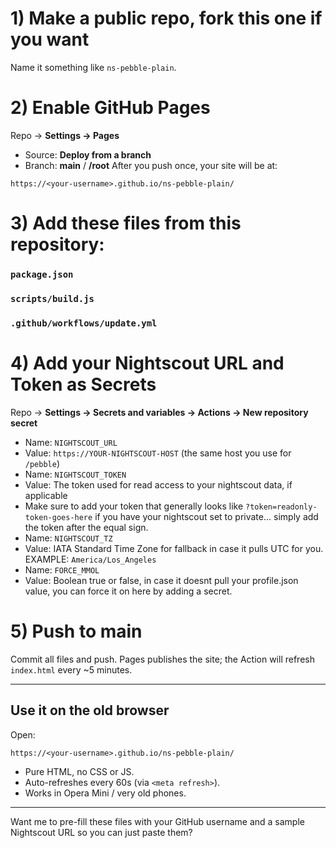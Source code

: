 # 1) Make a public repo, fork this one if you want

Name it something like `ns-pebble-plain`.

# 2) Enable GitHub Pages

Repo → **Settings → Pages**

* Source: **Deploy from a branch**
* Branch: **main** / **/root**
  After you push once, your site will be at:

```
https://<your-username>.github.io/ns-pebble-plain/
```

# 3) Add these files from this repository:

### `package.json`
### `scripts/build.js`
### `.github/workflows/update.yml`


# 4) Add your Nightscout URL and Token as Secrets

Repo → **Settings → Secrets and variables → Actions → New repository secret**

* Name: `NIGHTSCOUT_URL`
* Value: `https://YOUR-NIGHTSCOUT-HOST` (the same host you use for `/pebble`)
* Name: `NIGHTSCOUT_TOKEN`
* Value: The token used for read access to your nightscout data, if applicable
* Make sure to add your token that generally looks like `?token=readonly-token-goes-here` if you have your nightscout set to private... simply add the token after the equal sign.
* Name: `NIGHTSCOUT_TZ`
* Value: IATA Standard Time Zone for fallback in case it pulls UTC for you. EXAMPLE: `America/Los_Angeles`
* Name: `FORCE_MMOL`
* Value: Boolean true or false, in case it doesnt pull your profile.json value, you can force it on here by adding a secret.

# 5) Push to main

Commit all files and push. Pages publishes the site; the Action will refresh `index.html` every ~5 minutes.

---

## Use it on the old browser

Open:

```
https://<your-username>.github.io/ns-pebble-plain/
```

* Pure HTML, no CSS or JS.
* Auto-refreshes every 60s (via `<meta refresh>`).
* Works in Opera Mini / very old phones.

---



Want me to pre-fill these files with your GitHub username and a sample Nightscout URL so you can just paste them?
